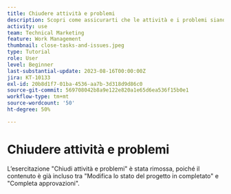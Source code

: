 ```yaml
---
title: Chiudere attività e problemi
description: Scopri come assicurarti che le attività e i problemi siano chiusi prima di chiudere un progetto in  [!DNL &#x200B; Workfront].
activity: use
team: Technical Marketing
feature: Work Management
thumbnail: close-tasks-and-issues.jpeg
type: Tutorial
role: User
level: Beginner
last-substantial-update: 2023-08-16T00:00:00Z
jira: KT-10133
exl-id: 20b8d1f7-01ba-4536-aa7b-3d318d9d86c0
source-git-commit: 569708042b8a9e122e820a1e65d6ea536f15b0e1
workflow-type: tm+mt
source-wordcount: '50'
ht-degree: 50%

---
```


# Chiudere attività e problemi

L’esercitazione &quot;Chiudi attività e problemi&quot; è stata rimossa, poiché il contenuto è già incluso tra &quot;Modifica lo stato del progetto in completato&quot; e &quot;Completa approvazioni&quot;.
